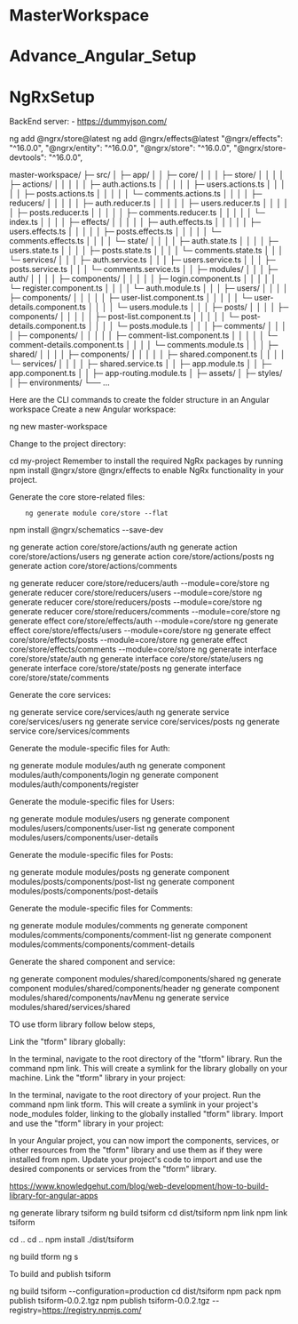 # MasterWorkspace
# Advance_Angular_Setup
# NgRxSetup

BackEnd server: - https://dummyjson.com/

ng add @ngrx/store@latest
ng add @ngrx/effects@latest
    "@ngrx/effects": "^16.0.0",
    "@ngrx/entity": "^16.0.0",
    "@ngrx/store": "^16.0.0",
    "@ngrx/store-devtools": "^16.0.0",



master-workspace/
├─ src/
│   ├─ app/
│   │   ├─ core/
│   │   │   ├─ store/
│   │   │   │   ├─ actions/
│   │   │   │   │   ├─ auth.actions.ts
│   │   │   │   │   ├─ users.actions.ts
│   │   │   │   │   ├─ posts.actions.ts
│   │   │   │   │   └─ comments.actions.ts
│   │   │   │   ├─ reducers/
│   │   │   │   │   ├─ auth.reducer.ts
│   │   │   │   │   ├─ users.reducer.ts
│   │   │   │   │   ├─ posts.reducer.ts
│   │   │   │   │   ├─ comments.reducer.ts
│   │   │   │   │   └─ index.ts
│   │   │   │   ├─ effects/
│   │   │   │   │   ├─ auth.effects.ts
│   │   │   │   │   ├─ users.effects.ts
│   │   │   │   │   ├─ posts.effects.ts
│   │   │   │   │   └─ comments.effects.ts
│   │   │   │   └─ state/
│   │   │   │       ├─ auth.state.ts
│   │   │   │       ├─ users.state.ts
│   │   │   │       ├─ posts.state.ts
│   │   │   │       └─ comments.state.ts
│   │   │   └─ services/
│   │   │       ├─ auth.service.ts
│   │   │       ├─ users.service.ts
│   │   │       ├─ posts.service.ts
│   │   │       └─ comments.service.ts
│   │   ├─ modules/
│   │   │   ├─ auth/
│   │   │   │   ├─ components/
│   │   │   │   │   ├─ login.component.ts
│   │   │   │   │   └─ register.component.ts
│   │   │   │   └─ auth.module.ts
│   │   │   ├─ users/
│   │   │   │   ├─ components/
│   │   │   │   │   ├─ user-list.component.ts
│   │   │   │   │   └─ user-details.component.ts
│   │   │   │   └─ users.module.ts
│   │   │   ├─ posts/
│   │   │   │   ├─ components/
│   │   │   │   │   ├─ post-list.component.ts
│   │   │   │   │   └─ post-details.component.ts
│   │   │   │   └─ posts.module.ts
│   │   │   ├─ comments/
│   │   │   │   ├─ components/
│   │   │   │   │   ├─ comment-list.component.ts
│   │   │   │   │   └─ comment-details.component.ts
│   │   │   │   └─ comments.module.ts
│   │   │   ├─ shared/
│   │   │   │   ├─ components/
│   │   │   │   │   ├─ shared.component.ts
│   │   │   │   └─ services/
│   │   │   │       ├─ shared.service.ts
│   │   ├─ app.module.ts
│   │   ├─ app.component.ts
│   │   ├─ app-routing.module.ts
│   ├─ assets/
│   ├─ styles/
│   ├─ environments/
└── ...




Here are the CLI commands to create the folder structure in an Angular workspace
Create a new Angular workspace:


ng new master-workspace


Change to the project directory:

cd my-project
Remember to install the required NgRx packages by running 
npm install @ngrx/store @ngrx/effects to enable NgRx functionality in your project.

Generate the core store-related files:

        ng generate module core/store --flat

npm install @ngrx/schematics --save-dev



ng generate action core/store/actions/auth
ng generate action core/store/actions/users
ng generate action core/store/actions/posts
ng generate action core/store/actions/comments

ng generate reducer core/store/reducers/auth --module=core/store
ng generate reducer core/store/reducers/users --module=core/store
ng generate reducer core/store/reducers/posts --module=core/store
ng generate reducer core/store/reducers/comments --module=core/store
ng generate effect core/store/effects/auth --module=core/store
ng generate effect core/store/effects/users --module=core/store
ng generate effect core/store/effects/posts --module=core/store
ng generate effect core/store/effects/comments --module=core/store
ng generate interface core/store/state/auth
ng generate interface core/store/state/users
ng generate interface core/store/state/posts
ng generate interface core/store/state/comments


Generate the core services:

ng generate service core/services/auth
ng generate service core/services/users
ng generate service core/services/posts
ng generate service core/services/comments


Generate the module-specific files for Auth:

ng generate module modules/auth
ng generate component modules/auth/components/login
ng generate component modules/auth/components/register


Generate the module-specific files for Users:

ng generate module modules/users
ng generate component modules/users/components/user-list
ng generate component modules/users/components/user-details


Generate the module-specific files for Posts:

ng generate module modules/posts
ng generate component modules/posts/components/post-list
ng generate component modules/posts/components/post-details


Generate the module-specific files for Comments:

ng generate module modules/comments
ng generate component modules/comments/components/comment-list
ng generate component modules/comments/components/comment-details


Generate the shared component and service:

ng generate component modules/shared/components/shared
ng generate component modules/shared/components/header
ng generate component modules/shared/components/navMenu
ng generate service modules/shared/services/shared










TO use tform library follow below steps,




Link the "tform" library globally:

In the terminal, navigate to the root directory of the "tform" library.
Run the command npm link. This will create a symlink for the library globally on your machine.
Link the "tform" library in your project:

In the terminal, navigate to the root directory of your project.
Run the command npm link tform. This will create a symlink in your project's node_modules folder, linking to the globally installed "tform" library.
Import and use the "tform" library in your project:

In your Angular project, you can now import the components, services, or other resources from the "tform" library and use them as if they were installed from npm.
Update your project's code to import and use the desired components or services from the "tform" library.


https://www.knowledgehut.com/blog/web-development/how-to-build-library-for-angular-apps
<!-- npm publish -if want to publish -->
ng generate library tsiform
ng build tsiform
cd dist/tsiform
npm link
npm link tsiform

cd ..
cd ..
npm install ./dist/tsiform


ng build tform
ng s



To build and publish tsiform

ng build tsiform --configuration=production
cd dist/tsiform
npm pack
npm publish tsiform-0.0.2.tgz
npm publish tsiform-0.0.2.tgz --registry=https://registry.npmjs.com/
